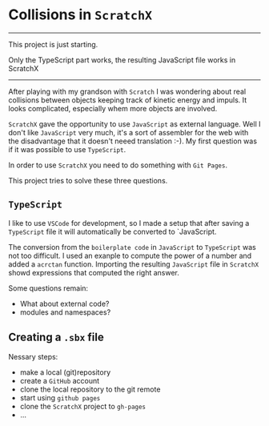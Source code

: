 # Collisions in `ScratchX`

*** 
This project is just starting.

Only the TypeScript part works, the resulting JavaScript file works in ScratchX

***

After playing with my grandson with `Scratch` I was wondering about real collisions between objects keeping track of kinetic energy and impuls. It looks complicated, especially whem more objects are involved.

`ScratchX` gave the opportunity to use `JavaScript` as external language. Well I don't like `JavaScript` very much, it's a sort of assembler for the web with the disadvantage that it doesn't neeed translation :-). My first question was if it was possible to use `TypeScript`.

In order to use `ScratchX` you need to do something with `Git Pages`.

This project tries to solve these three questions.

## `TypeScript`

I like to use `VSCode` for development, so I made a setup that after saving a `TypeScript` file it will automatically be converted to `JavaScript.

The conversion from the `boilerplate code` in `JavaScript` to `TypeScript` was not too difficult. I used an exanple to compute the power of a number and added a `acrctan` function. Importing the resulting `JavaScript` file in `ScratchX` showd expressions that computed the right answer.

Some questions remain:

- What about external code?
- modules and namespaces?

## Creating a `.sbx` file

Nessary steps:

- make a local (git)repository
- create a `GitHub` account
- clone the local repository to the git remote
- start using `github pages`
- clone the `ScratchX` project to `gh-pages`
- ...